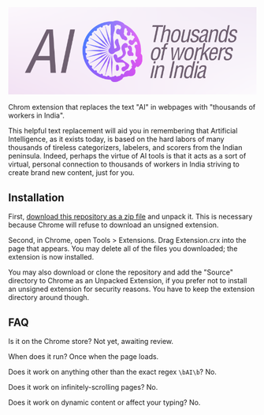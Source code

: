 ![](logo.png)

Chrom extension that replaces the text "AI" in webpages with "thousands of workers in India".

This helpful text replacement will aid you in remembering that Artificial Intelligence, as it exists today, is based on the hard labors of many thousands of tireless categorizers, labelers, and scorers from the Indian peninsula. Indeed, perhaps the virtue of AI tools is that it acts as a sort of virtual, personal connection to thousands of workers in India striving to create brand new content, just for you.

## Installation

First, [download this repository as a zip file](https://github.com/sabslikesobs/ai-to-workers-in-india/archive/refs/heads/master.zip) and unpack it. This is necessary because Chrome will refuse to download an unsigned extension.

Second, in Chrome, open Tools > Extensions. Drag Extension.crx into the page that appears. You may delete all of the files you downloaded; the extension is now installed.

You may also download or clone the repository and add the "Source" directory to Chrome as an Unpacked Extension, if you prefer not to install an unsigned extension for security reasons. You have to keep the extension directory around though.

## FAQ

Is it on the Chrome store? Not yet, awaiting review.

When does it run? Once when the page loads.

Does it work on anything other than the exact regex `\bAI\b`? No.

Does it work on infinitely-scrolling pages? No.

Does it work on dynamic content or affect your typing? No.
